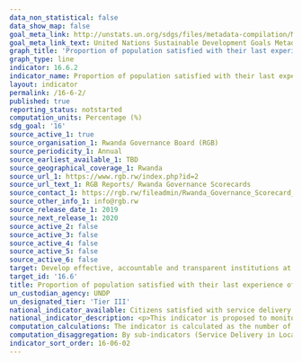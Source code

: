 ```yaml
---
data_non_statistical: false
data_show_map: false
goal_meta_link: http://unstats.un.org/sdgs/files/metadata-compilation/Metadata-Goal-16.pdf
goal_meta_link_text: United Nations Sustainable Development Goals Metadata (pdf 1361kB)
graph_title: 'Proportion of population satisfied with their last experience of public services'
graph_type: line
indicator: 16.6.2
indicator_name: Proportion of population satisfied with their last experience of public service
layout: indicator
permalink: /16-6-2/
published: true
reporting_status: notstarted
computation_units: Percentage (%)
sdg_goal: '16'
source_active_1: true
source_organisation_1: Rwanda Governance Board (RGB)
source_periodicity_1: Annual
source_earliest_available_1: TBD
source_geographical_coverage_1: Rwanda
source_url_1: https://www.rgb.rw/index.php?id=2
source_url_text_1: RGB Reports/ Rwanda Governance Scorecards
source_contact_1: https://rgb.rw/fileadmin/Rwanda_Governance_Scorecard_all/RGS_6th_Edition.pdf
source_other_info_1: info@rgb.rw
source_release_date_1: 2019
source_next_release_1: 2020
source_active_2: false
source_active_3: false
source_active_4: false
source_active_5: false
source_active_6: false
target: Develop effective, accountable and transparent institutions at all levels
target_id: '16.6'
title: Proportion of population satisfied with their last experience of public services
un_custodian_agency: UNDP
un_designated_tier: 'Tier III'
national_indicator_available: Citizens satisfied with service delivery
national_indicator_description: <p>This indicator is proposed to monitor targets; 1.4 (access to basic services), 3.8 (access to quality, essential health-care services), 4.1, 4.2 and 4a (quality education, including facilities), 7.1 (access to affordable, reliable energy services), 10.2 (social inclusion), 11.1 (adequate housing), 16.3 (rule of law), 16.6 (effective, accountable and transparent institutions).</p> In the RGS 2016, Quality of service delivery follows the government of Rwanda clusters, namely local governance and justice sectors, social sector (health and education) as well as economic sector which includes land, agricultural and infrastructural sectors.
computation_calculations: The indicator is calculated as the number of respondents replying that they were satisfied or very satisfied with their last experience of accessing a public service divided by the total number of respondents. The data may be weighted to reflect the general population. Please refer to methodology part for details on how it is computed in the Rwanda Governance Score Cards under the [link](http://rgb.rw/fileadmin/Rwanda_Governance_Scorecard_all/) of Rwanda_Governance_Scorecard_2016.pdf.
computation_disaggregation: By sub-indicators (Service Delivery in Local Administration, Service delivery in Justice Sector, Service Delivery in Social Sector, Service delivery in Economic Sector), By Variables.
indicator_sort_order: 16-06-02
---
```

